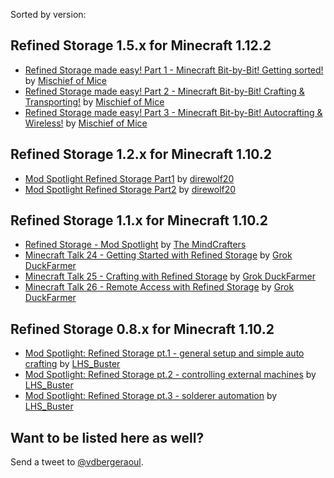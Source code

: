 Sorted by version:
## Refined Storage 1.5.x for Minecraft 1.12.2
- [Refined Storage made easy! Part 1 - Minecraft Bit-by-Bit! Getting sorted!](https://www.youtube.com/watch?v=cL9waY82pS4) by [Mischief of Mice](https://www.youtube.com/channel/UCU3gwpclVZSYofj616OQKLQ)
- [Refined Storage made easy! Part 2 - Minecraft Bit-by-Bit! Crafting & Transporting!](https://www.youtube.com/watch?v=e4xtrs-1LDA) by [Mischief of Mice](https://www.youtube.com/channel/UCU3gwpclVZSYofj616OQKLQ)
- [Refined Storage made easy! Part 3 - Minecraft Bit-by-Bit! Autocrafting & Wireless!](https://www.youtube.com/watch?v=8PggwQvunvA) by [Mischief of Mice](https://www.youtube.com/channel/UCU3gwpclVZSYofj616OQKLQ)

## Refined Storage 1.2.x for Minecraft 1.10.2
- [Mod Spotlight Refined Storage Part1](https://www.youtube.com/watch?v=n0oLJKT-InU) by [direwolf20](https://www.youtube.com/channel/UC_ViSsVg_3JUDyLS3E2Un5g)
- [Mod Spotlight Refined Storage Part2](https://www.youtube.com/watch?v=pMHww6qpABA) by [direwolf20](https://www.youtube.com/channel/UC_ViSsVg_3JUDyLS3E2Un5g)

## Refined Storage 1.1.x for Minecraft 1.10.2
- [Refined Storage - Mod Spotlight](https://www.youtube.com/watch?v=5_TJ_OzHekI) by [The MindCrafters](https://www.youtube.com/channel/UCf2wEy4_BbYpAQcgvN26OaQ)
- [Minecraft Talk 24 - Getting Started with Refined Storage](https://www.youtube.com/watch?v=A_56_aWRwwc) by [Grok DuckFarmer](https://www.youtube.com/channel/UCoKMLbTK35pzF8Lv_oj3KlA)
- [Minecraft Talk 25 - Crafting with Refined Storage](https://www.youtube.com/watch?v=9Fn9rXX02mA) by [Grok DuckFarmer](https://www.youtube.com/channel/UCoKMLbTK35pzF8Lv_oj3KlA)
- [Minecraft Talk 26 - Remote Access with Refined Storage](https://www.youtube.com/watch?v=46YnHMPOkRA) by [Grok DuckFarmer](https://www.youtube.com/channel/UCoKMLbTK35pzF8Lv_oj3KlA)

## Refined Storage 0.8.x for Minecraft 1.10.2
- [Mod Spotlight: Refined Storage pt.1 - general setup and simple auto crafting](https://www.youtube.com/watch?v=giY-FFcYOdI) by [LHS_Buster](https://www.youtube.com/channel/UC0VOXyP9T4QHomFaLwnmMgw)
- [Mod Spotlight: Refined Storage pt.2 - controlling external machines](https://www.youtube.com/watch?v=VOWe2hHuCs0) by [LHS_Buster](https://www.youtube.com/channel/UC0VOXyP9T4QHomFaLwnmMgw)
- [Mod Spotlight: Refined Storage pt.3 - solderer automation](https://www.youtube.com/watch?v=J16-w1gDV7g) by [LHS_Buster](https://www.youtube.com/channel/UC0VOXyP9T4QHomFaLwnmMgw)

## Want to be listed here as well?
Send a tweet to [@vdbergeraoul](https://twitter.com/vdbergeraoul).